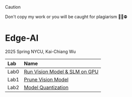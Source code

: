 > [!CAUTION]
> Don't copy my work or you will be caught for plagiarism 🙅‍♂️⛔️
# Edge-AI

2025 Spring NYCU, Kai-Chiang Wu 

| Lab |               Name                  |        
| :---     |                                 :---|
| Lab0     | [Run Vision Model & SLM on GPU](https://hackmd.io/@ccyangus/ByCbNoitJg) | 
| Lab1     | [Prune Vision Model](https://hackmd.io/@ccyangus/S1vhEooKkg) |
| Lab2     | [Model Quantization](https://hackmd.io/@ccyangus/BJE4BsjtJe) |
